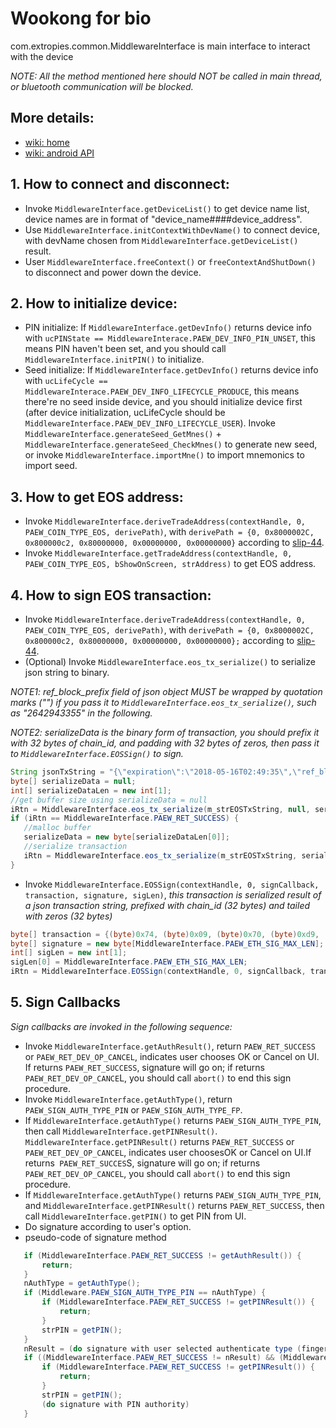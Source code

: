 # Wookong for bio
com.extropies.common.MiddlewareInterface is main interface to interact with the device

_NOTE: All the method mentioned here should NOT be called in main thread, or bluetooth
communication will be blocked._

## More details:
* [wiki: home](https://github.com/extropiescom/bladeX/wiki)
* [wiki: android API](https://github.com/extropiescom/bladeX/wiki/bladeX-Android-API-(For-hackathon))

## 1. How to connect and disconnect:
   - Invoke `MiddlewareInterface.getDeviceList()` to get device name list, device names
   are in format of "device_name####device_address".
   - Use `MiddlewareInterface.initContextWithDevName()` to connect device, with devName
   chosen from `MiddlewareInterface.getDeviceList()` result.
   - User `MiddlewareInterface.freeContext()` or `freeContextAndShutDown()` to disconnect
   and power down the device.
## 2. How to initialize device:
   - PIN initialize: If `MiddlewareInterface.getDevInfo()` returns device info with `ucPINState == MiddlewareInterace.PAEW_DEV_INFO_PIN_UNSET`,
   this means PIN haven't been set, and you should call `MiddlewareInterface.initPIN()` to initialize.
   - Seed initialize: If `MiddlewareInterface.getDevInfo()` returns device info with `ucLifeCycle == MiddlewareInterace.PAEW_DEV_INFO_LIFECYCLE_PRODUCE`,
   this means there're no seed inside device, and you should initialize device first (after device initialization, ucLifeCycle
   should be `MiddlewareInterface.PAEW_DEV_INFO_LIFECYCLE_USER`). Invoke `MiddlewareInterface.generateSeed_GetMnes()` + `MiddlewareInterface.generateSeed_CheckMnes()`
   to generate new seed, or invoke `MiddlewareInterface.importMne()` to import mnemonics to import seed.
## 3. How to get EOS address:
   - Invoke `MiddlewareInterface.deriveTradeAddress(contextHandle, 0, PAEW_COIN_TYPE_EOS, derivePath)`, with
   `derivePath = {0, 0x8000002C, 0x800000c2, 0x80000000, 0x00000000, 0x00000000}` according to [slip-44](https://github.com/satoshilabs/slips/blob/master/slip-0044.md).
   - Invoke `MiddlewareInterface.getTradeAddress(contextHandle, 0, PAEW_COIN_TYPE_EOS, bShowOnScreen, strAddress)` to get EOS address.
## 4. How to sign EOS transaction:
   - Invoke `MiddlewareInterface.deriveTradeAddress(contextHandle, 0, PAEW_COIN_TYPE_EOS, derivePath)`, with
   `derivePath = {0, 0x8000002C, 0x800000c2, 0x80000000, 0x00000000, 0x00000000};` according to [slip-44](https://github.com/satoshilabs/slips/blob/master/slip-0044.md).
   - (Optional) Invoke `MiddlewareInterface.eos_tx_serialize()` to serialize json string to binary.
   
   _NOTE1: ref_block_prefix field of json object MUST be wrapped by quotation marks ("") if you pass it to `MiddlewareInterface.eos_tx_serialize()`, such as \"2642943355\" in the following._
   
   _NOTE2: serializeData is the binary form of transaction, you should prefix it with 32 bytes of chain_id, and padding with 32 bytes of zeros, then pass it to `MiddlewareInterface.EOSSign()` to sign._
   
   ```java
   String jsonTxString = "{\"expiration\":\"2018-05-16T02:49:35\",\"ref_block_num\":4105,\"ref_block_prefix\":\"2642943355\",\"max_net_usage_words\":0,\"max_cpu_usage_ms\":0,\"delay_sec\":0,\"context_free_actions\":[],\"actions\":[{\"account\":\"eosio\",\"name\":\"newaccount\",\"authorization\":[{\"actor\":\"eosio\",\"permission\":\"active\"}],\"data\":\"0000000000ea30550000000000000e3d01000000010003224c02ca019e9c0c969d2c8006b89275abeeb5b05af68f2cf5f497bd6e1aff6d01000000010000000100038d424cbe81564f1e4338d342a4dc2b70d848d8b026d3f783bc7c8e6c3c6733cf01000000\"}],\"transaction_extensions\":[],\"signatures\":[],\"context_free_data\":[]}";
   byte[] serializeData = null;
   int[] serializeDataLen = new int[1];
   //get buffer size using serializeData = null
   iRtn = MiddlewareInterface.eos_tx_serialize(m_strEOSTxString, null, serializeDataLen);
   if (iRtn == MiddlewareInterface.PAEW_RET_SUCCESS) {
      //malloc buffer
      serializeData = new byte[serializeDataLen[0]];
      //serialize transaction
      iRtn = MiddlewareInterface.eos_tx_serialize(m_strEOSTxString, serializeData, serializeDataLen);
   }
   ```   
   - Invoke `MiddlewareInterface.EOSSign(contextHandle, 0, signCallback, transaction, signature, sigLen)`, 
   _this transaction is serialized result of a json transaction string, prefixed with chain_id (32 bytes) and tailed with zeros (32 bytes)_
   ```java
   byte[] transaction = {(byte)0x74, (byte)0x09, (byte)0x70, (byte)0xd9, (byte)0xff, (byte)0x01, (byte)0xb5, (byte)0x04, (byte)0x63, (byte)0x2f, (byte)0xed, (byte)0xe1, (byte)0xad, (byte)0xc3, (byte)0xdf, (byte)0xe5, (byte)0x59, (byte)0x90, (byte)0x41, (byte)0x5e, (byte)0x4f, (byte)0xde, (byte)0x01, (byte)0xe1, (byte)0xb8, (byte)0xf3, (byte)0x15, (byte)0xf8, (byte)0x13, (byte)0x6f, (byte)0x47, (byte)0x6c, (byte)0x14, (byte)0xc2, (byte)0x67, (byte)0x5b, (byte)0x01, (byte)0x24, (byte)0x5f, (byte)0x70, (byte)0x5d, (byte)0xd7, (byte)0x00, (byte)0x00, (byte)0x00, (byte)0x00, (byte)0x01, (byte)0x00, (byte)0xa6, (byte)0x82, (byte)0x34, (byte)0x03, (byte)0xea, (byte)0x30, (byte)0x55, (byte)0x00, (byte)0x00, (byte)0x00, (byte)0x57, (byte)0x2d, (byte)0x3c, (byte)0xcd, (byte)0xcd, (byte)0x01, (byte)0x20, (byte)0x29, (byte)0xc2, (byte)0xca, (byte)0x55, (byte)0x7a, (byte)0x73, (byte)0x57, (byte)0x00, (byte)0x00, (byte)0x00, (byte)0x00, (byte)0xa8, (byte)0xed, (byte)0x32, (byte)0x32, (byte)0x21, (byte)0x20, (byte)0x29, (byte)0xc2, (byte)0xca, (byte)0x55, (byte)0x7a, (byte)0x73, (byte)0x57, (byte)0x90, (byte)0x55, (byte)0x8c, (byte)0x86, (byte)0x77, (byte)0x95, (byte)0x4c, (byte)0x3c, (byte)0x10, (byte)0x27, (byte)0x00, (byte)0x00, (byte)0x00, (byte)0x00, (byte)0x00, (byte)0x00, (byte)0x04, (byte)0x45, (byte)0x4f, (byte)0x53, (byte)0x00, (byte)0x00, (byte)0x00, (byte)0x00, (byte)0x00, (byte)0x00, (byte)0x00, (byte)0x00, (byte)0x00, (byte)0x00, (byte)0x00, (byte)0x00, (byte)0x00, (byte)0x00, (byte)0x00, (byte)0x00, (byte)0x00, (byte)0x00, (byte)0x00, (byte)0x00, (byte)0x00, (byte)0x00, (byte)0x00, (byte)0x00, (byte)0x00, (byte)0x00, (byte)0x00, (byte)0x00, (byte)0x00, (byte)0x00, (byte)0x00, (byte)0x00, (byte)0x00, (byte)0x00, (byte)0x00, (byte)0x00, (byte)0x00, (byte)0x00};
   byte[] signature = new byte[MiddlewareInterface.PAEW_ETH_SIG_MAX_LEN];
   int[] sigLen = new int[1];
   sigLen[0] = MiddlewareInterface.PAEW_ETH_SIG_MAX_LEN;
   iRtn = MiddlewareInterface.EOSSign(contextHandle, 0, signCallback, transaction, signature, sigLen);
   ```
## 5. Sign Callbacks
   
   _Sign callbacks are invoked in the following sequence:_
   - Invoke `MiddlewareInterface.getAuthResult()`, return `PAEW_RET_SUCCESS` or `PAEW_RET_DEV_OP_CANCEL`, indicates user chooses OK or Cancel on UI. If returns `PAEW_RET_SUCCESS`, signature will go on; if returns `PAEW_RET_DEV_OP_CANCE`L, you should call `abort()` to end this sign procedure.
   - Invoke `MiddlewareInterface.getAuthType()`, return `PAEW_SIGN_AUTH_TYPE_PIN` or `PAEW_SIGN_AUTH_TYPE_FP`.
   - If `MiddlewareInterface.getAuthType()` returns `PAEW_SIGN_AUTH_TYPE_PIN`, then call `MiddlewareInterface.getPINResult()`. `MiddlewareInterface.getPINResult()` returns `PAEW_RET_SUCCESS` or `PAEW_RET_DEV_OP_CANCEL`, indicates user choosesOK or Cancel on UI.If returns` PAEW_RET_SUCCES`S, signature will go on; if returns `PAEW_RET_DEV_OP_CANCEL`, you should call `abort()` to end this sign procedure.
   - If `MiddlewareInterface.getAuthType()` returns `PAEW_SIGN_AUTH_TYPE_PIN`, and `MiddlewareInterface.getPINResult()` returns `PAEW_RET_SUCCESS`, then call `MiddlewareInterface.getPIN()` to get PIN from UI.
   - Do signature according to user's option.
   - pseudo-code of signature method
```java
   if (MiddlewareInterface.PAEW_RET_SUCCESS != getAuthResult()) {
       return;
   }
   nAuthType = getAuthType();
   if (Middleware.PAEW_SIGN_AUTH_TYPE_PIN == nAuthType) {
       if (MiddlewareInterface.PAEW_RET_SUCCESS != getPINResult()) {
           return;
       }
       strPIN = getPIN();
   }
   nResult = (do signature with user selected authenticate type (finger print or PIN))
   if ((MiddlewareInterface.PAEW_RET_SUCCESS != nResult) && (Middleware.PAEW_SIGN_AUTH_TYPE_PIN != nAuthType)) {
       if (MiddlewareInterface.PAEW_RET_SUCCESS != getPINResult()) {
           return;
       }
       strPIN = getPIN();
       (do signature with PIN authority)
   }
```
